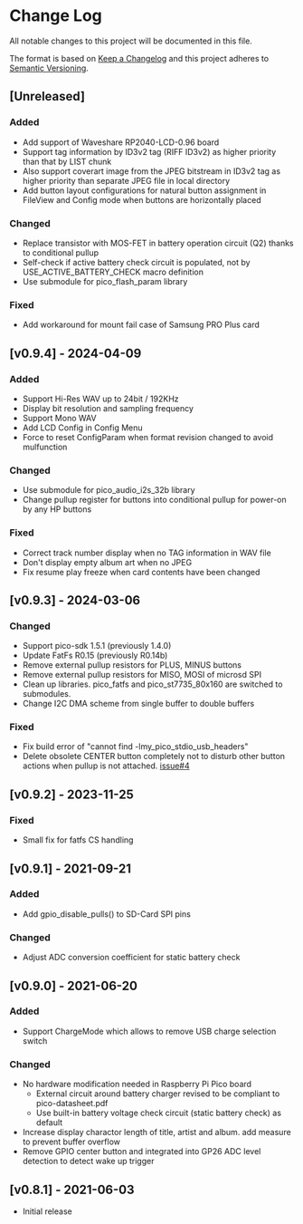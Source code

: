 # Change Log
All notable changes to this project will be documented in this file.

The format is based on [Keep a Changelog](http://keepachangelog.com/)
and this project adheres to [Semantic Versioning](http://semver.org/).

## [Unreleased]
### Added
* Add support of Waveshare RP2040-LCD-0.96 board
* Support tag information by ID3v2 tag (RIFF ID3v2) as higher priority than that by LIST chunk
* Also support coverart image from the JPEG bitstream in ID3v2 tag as higher priority than separate JPEG file in local directory
* Add button layout configurations for natural button assignment in FileView and Config mode when buttons are horizontally placed
### Changed
* Replace transistor with MOS-FET in battery operation circuit (Q2) thanks to conditional pullup
* Self-check if active battery check circuit is populated, not by USE_ACTIVE_BATTERY_CHECK macro definition
* Use submodule for pico_flash_param library
### Fixed
* Add workaround for mount fail case of Samsung PRO Plus card

## [v0.9.4] - 2024-04-09
### Added
* Support Hi-Res WAV up to 24bit / 192KHz
* Display bit resolution and sampling frequency
* Support Mono WAV
* Add LCD Config in Config Menu
* Force to reset ConfigParam when format revision changed to avoid mulfunction
### Changed
* Use submodule for pico_audio_i2s_32b library
* Change pullup register for buttons into conditional pullup for power-on by any HP buttons
### Fixed
* Correct track number display when no TAG information in WAV file
* Don't display empty album art when no JPEG
* Fix resume play freeze when card contents have been changed

## [v0.9.3] - 2024-03-06
### Changed
* Support pico-sdk 1.5.1 (previously 1.4.0)
* Update FatFs R0.15 (previously R0.14b)
* Remove external pullup resistors for PLUS, MINUS buttons
* Remove external pullup resistors for MISO, MOSI of microsd SPI
* Clean up libraries. pico_fatfs and pico_st7735_80x160 are switched to submodules.
* Change I2C DMA scheme from single buffer to double buffers
### Fixed
* Fix build error of "cannot find -lmy_pico_stdio_usb_headers"
* Delete obsolete CENTER button completely not to disturb other button actions when pullup is not attached. [issue#4](https://github.com/elehobica/RPi_Pico_WAV_Player/issues/4)

## [v0.9.2] - 2023-11-25
### Fixed
* Small fix for fatfs CS handling

## [v0.9.1] - 2021-09-21
### Added
* Add gpio_disable_pulls() to SD-Card SPI pins
### Changed
* Adjust ADC conversion coefficient for static battery check

## [v0.9.0] - 2021-06-20
### Added
* Support ChargeMode which allows to remove USB charge selection switch
### Changed
* No hardware modification needed in Raspberry Pi Pico board
  * External circuit around battery charger revised to be compliant to pico-datasheet.pdf
  * Use built-in battery voltage check circuit (static battery check) as default
* Increase display charactor length of title, artist and album. add measure to prevent buffer overflow
* Remove GPIO center button and integrated into GP26 ADC level detection to detect wake up trigger

## [v0.8.1] - 2021-06-03
* Initial release